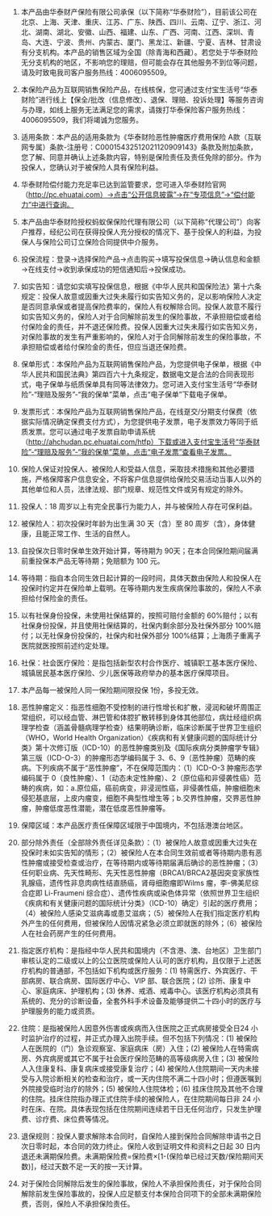 1. 本产品由华泰财产保险有限公司承保（以下简称“华泰财险”），目前该公司在北京、上海、天津、重庆、江苏、广东、陕西、四川、云南、辽宁、浙江、河北、湖南、湖北、安徽、山西、福建、山东、广西、河南、江西、深圳、青岛、大连、宁波、贵州、内蒙古、厦门、黑龙江、新疆、宁夏、吉林、甘肃设有分支机构。本产品的销售区域为全国（除青海和西藏）。若您处于华泰财险无分支机构的地区，不影响您的理赔，但可能会存在其他服务不到位等问题，请及时致电我司客户服务热线：4006095509。

2. 本保险产品为互联网销售保险产品，在线核保，您可通过支付宝生活号“华泰财险”进行线上【保全/批改（信息修改）、退保、理赔、投诉处理】等服务咨询与办理，如线上服务无法满足您的需求，请拨打华泰保险客户服务热线：4006095509，我们将竭诚为您服务。

3. 适用条款：本产品的适用条款为《华泰财险恶性肿瘤医疗费用保险 A款（互联网专属）条款-注册号：C00015432512021120909143》条款及附加条款，您了解、同意并确认上述条款内容，特别是保险责任及责任免除的部分。作为投保人，您确认对于被保险人具有保险利益。

4. 华泰财险偿付能力充足率已达到监管要求，您可进入华泰财险官网（http://pc.ehuatai.com）→点击“公开信息披露”→在“专项信息”→“偿付能力”中进行查询。

5. 本产品由华泰财险授权蚂蚁保保险代理有限公司（以下简称“代理公司”）向客户推荐，经纪公司在获得投保人充分授权的情况下、基于投保人的利益，为投保人与保险公司订立保险合同提供中介服务。

6. 投保流程：登录→选择保险产品→点击购买→填写投保信息→确认信息和金额→在线支付→收到承保成功的短信通知后→投保成功。

7. 如实告知：请您如实填写投保信息，根据《中华人民共和国保险法》第十六条规定：投保人故意或因重大过失未履行如实告知义务的，足以影响保险人决定是否同意承保或者提高保险费率的，保险人有权解除合同。投保人故意不履行如实告知义务的，保险人对于合同解除前发生的保险事故，不承担赔偿或者给付保险金的责任，并不退还保险费。投保人因重大过失未履行如实告知义务，对保险事故的发生有严重影响的，保险人对于合同解除前发生的保险事故，不承担赔偿或者给付保险金的责任，但应当退还保险费。

8. 保单形式：本保险产品为互联网销售保险产品，为您提供电子保单，根据《中华人民共和国民法典》第四百六十九条规定，数据电文是合法的合同表现形式，电子保单与纸质保单具有同等法律效力。您可进入支付宝生活号“华泰财险”-“理赔及服务”-“我的保单”菜单，点击“电子保单”下载电子保单。

9. 发票形式：本保险产品为互联网销售保险产品，在线趸交/分期支付保费（依据实际情况确定保费支付方式），为您提供电子发票，电子发票效力等同于纸质发票。您可以通过电子发票自助申请系统（http://ahchudan.pc.ehuatai.com/htfp）下载或进入支付宝生活号“华泰财险”-“理赔及服务”-“我的保单”菜单，点击“电子发票”查看电子发票。

10. 保险人保证对投保人、被保险人和受益人信息，采取技术措施和其他必要措施，严格保障客户信息安全，不将客户信息提供给保险交易活动当事人以外的其他单位和人员，法律法规、部门规章、规范性文件或另有规定的除外。

11. 投保人：18 周岁以上有完全民事行为能力人，并与被保险人存在可保利益。

12. 被保险人：初次投保时年龄为出生满 30 天（含）至 80 周岁（含），身体健康，且能正常工作、生活的自然人。

13. 自投保次日零时保单生效开始计算，等待期为 90天；在本合同保险期间届满前重投保本产品无等待期；免赔额为 100 元。

14. 等待期：指自本合同生效日起计算的一段时间，具体天数由保险人和投保人在投保时约定并在保险单上载明。在等待期内发生疾病保险事故的，保险人不承担给付保险金的责任。

15. 以有社保身份投保，未使用社保结算的，按照可赔付金额的 60%赔付；以有社保身份投保，并且使用社保结算的，社保内剩余部分及社保外部分 100%赔付；以无社保身份投保的，社保内和社保外部分 100%结算；上海质子重离子医院就医按照前述约定处理。

16. 社保：社会医疗保险：是指包括新型农村合作医疗、城镇职工基本医疗保险、城镇居民基本医疗保险、少儿医保等政府举办的基本医疗保障项目。

17. 本产品每一被保险人同一保险期间限投保 1份，多投无效。

18. 恶性肿瘤定义：指恶性细胞不受控制的进行性增长和扩散，浸润和破坏周围正常组织，可以经血管、淋巴管和体腔扩散转移到身体其他部位，病灶经组织病理学检查（涵盖骨髓病理学检查）结果明确诊断，临床诊断属于世界卫生组织（WHO，World Health Organization）《疾病和有关健康问题的国际统计分类》第十次修订版（ICD-10）的恶性肿瘤类别及《国际疾病分类肿瘤学专辑》第三版（ICD-O-3）的肿瘤形态学编码属于 3、6、9（恶性肿瘤）范畴的疾病。下列疾病不属于“恶性肿瘤”，不在保障范围内：（1）ICD-O-3 肿瘤形态学编码属于 0（良性肿瘤）、1（动态未定性肿瘤）、2（原位癌和非侵袭性癌）范畴的疾病，如：a.原位癌，癌前病变，非浸润性癌，非侵袭性癌，肿瘤细胞未侵犯基底层，上皮内瘤变，细胞不典型性增生等；b.交界性肿瘤，交界恶性肿瘤，肿瘤低度恶性潜能，潜在低度恶性肿瘤等。

19. 保障区域：本产品医疗责任保障区域限于中国境内，不包括港澳台地区。

20. 部分除外责任（全部除外责任详见条款）：（1）被保险人故意或因重大过失在投保时未如实告知的情形；（2）被保险人在本合同生效前或者等待期内患有恶性肿瘤或接受检查或治疗，在等待期内或等待期届满后确诊的恶性肿瘤；（3）任何职业病、先天性畸形、先天性恶性肿瘤（BRCA1/BRCA2基因突变家族性乳腺癌，遗传性非息肉病性结直肠癌，肾母细胞瘤即Wilms 瘤，李-佛美尼综合症即 Li-Fraumeni 综合症）、遗传性疾病或染色体异常（依照世界卫生组织《疾病和有关健康问题的国际统计分类》（ICD-10）确定）引起的医疗费用；（4）被保险人感染艾滋病毒或患艾滋病；（5）被保险人在我们指定医疗机构外产生的任何费用，但被保险人因情况紧急必须立即就医的除外；（6）被保险人在社会药房产生的任何费用。

21. 指定医疗机构：是指经中华人民共和国境内（不含港、澳、台地区）卫生部门审核认定的二级或以上的公立医院或保险人认可的医疗机构，且仅限于上述医疗机构的普通部，不包括如下机构或医疗服务：(1) 特需医疗、外宾医疗、干部病房、联合病房、国际医疗中心、VIP 部、联合医院；(2) 诊所、康复中心、家庭病床、护理机构；(3) 休养、戒酒、戒毒中心。该医疗机构必须具有系统的、充分的诊断设备，全套外科手术设备及能够提供二十四小时的医疗与护理服务的能力或资质。

22. 住院：是指被保险人因意外伤害或疾病而入住医院之正式病房接受全日24 小时监护治疗的过程，并正式办理入出院手续。但不包括下列情况：(1) 被保险人在医院的（门）急诊观察室、家庭病床（房）入住；(2) 被保险人在特需病房、外宾病房或其它不属于社会医疗保险范畴的高等级病房入住；(3) 被保险人入住康复科、康复病床或接受康复治疗；(4) 被保险人住院期间一天内未接受与入院诊断相关的检查和治疗，或一天内住院不满二十四小时；但遵医嘱到外院接受临时治疗的除外；(5) 被保险人住院体检；(6) 挂床住院及其他不合理的住院。挂床住院指办理正式住院手续的被保险人，在住院期间每日非 24 小时在床、在院。具体表现包括在住院期间连续若干日无任何治疗，只发生护理费、诊疗费、床位费等情况。

23. 退保规则：投保人要求解除本合同时，自保险人接到保险合同解除申请书之日次日零时起，本合同的效力终止。保险人收到证明文件和资料之日起 30 日内退还未满期保险费。未满期保险费=保险费×[1-(保险单已经过天数/保险期间天数)]，经过天数不足一天的按一天计算。

24. 对于保险合同解除后发生的保险事故，保险人不承担保险责任，对于保险合同解除前发生保险事故的，投保人应足额支付本保险合同项下的全部未满期保险费，否则，保险人不承担保险责任。